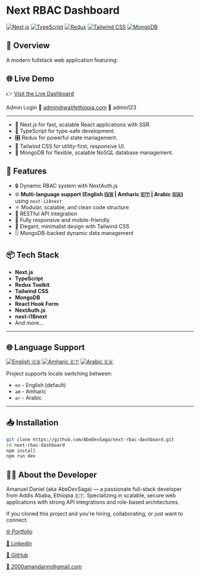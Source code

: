 # Next RBAC Dashboard

[![Next.js](https://img.shields.io/badge/Next.js-000000?style=for-the-badge&logo=next.js&logoColor=white)](https://nextjs.org/)
[![TypeScript](https://img.shields.io/badge/TypeScript-3178C6?style=for-the-badge&logo=typescript&logoColor=white)](https://www.typescriptlang.org/)
[![Redux](https://img.shields.io/badge/Redux-764ABC?style=for-the-badge&logo=redux&logoColor=white)](https://redux.js.org/)
[![Tailwind CSS](https://img.shields.io/badge/Tailwind_CSS-06B6D4?style=for-the-badge&logo=tailwindcss&logoColor=white)](https://tailwindcss.com/)
[![MongoDB](https://img.shields.io/badge/MongoDB-47A248?style=for-the-badge&logo=mongodb&logoColor=white)](https://www.mongodb.com/)


## 📖 Overview

A modern fullstack web application featuring:

## 🌐 Live Demo
👉 [Visit the Live Dashboard](https://next-rbac-dashboard-qykd.vercel.app)

Admin Login
📧 admin@walifethiopia.com
🔑 admin123

---

- 🚀 Next.js for fast, scalable React applications with SSR.
- 💙 TypeScript for type-safe development.
- 🎛️ Redux for powerful state management.
- 🎨 Tailwind CSS for utility-first, responsive UI.
- 🌱 MongoDB for flexible, scalable NoSQL database management.

## 📂 Features

- 🔒 Dynamic RBAC system with NextAuth.js
- 🌐 **Multi-language support (English 🇬🇧 | Amharic 🇪🇹 | Arabic 🇸🇦)** using `next-i18next`
- ⚛️ Modular, scalable, and clean code structure
- 🚀 RESTful API integration
- 📱 Fully responsive and mobile-friendly
- 🎨 Elegant, minimalist design with Tailwind CSS
- 🗄️ MongoDB-backed dynamic data management

## 📦 Tech Stack

- **Next.js**
- **TypeScript**
- **Redux Toolkit**
- **Tailwind CSS**
- **MongoDB**
- **React Hook Form** 
- **NextAuth.js**
- **next-i18next**
- And more…
---

## 🌐 Language Support

[![English 🇬🇧](https://img.shields.io/badge/English-🇬🇧-lightgrey)](#)
[![Amharic 🇪🇹](https://img.shields.io/badge/Amharic-🇪🇹-green)](#)
[![Arabic 🇸🇦](https://img.shields.io/badge/Arabic-🇸🇦-orange)](#)

Project supports locale switching between:
- `en` - English (default)
- `am` - Amharic
- `ar` - Arabic
---


## 📥 Installation

```bash
git clone https://github.com/AbeDevSaga/next-rbac-dashboard.git
cd next-rbac-dashboard
npm install
npm run dev

```

## 👨‍💻 About the Developer
Amanuel Daniel (aka AbeDevSaga) — a passionate full-stack developer from Addis Ababa, Ethiopia 🇪🇹. Specializing in scalable, secure web applications with strong API integrations and role-based architectures.

If you cloned this project and you're hiring, collaborating, or just want to connect:

[🌐 Portfolio](https://portfolio-abedevsagas-projects.vercel.app/)

[💼 LinkedIn](https://linkedin.com/in/amanuel-daniel-4573b1309/)

[🐙 GitHub](https://github.com/AbeDevSaga)

[📧 2000amandanm@gmail.com](mailto:2000amandanm@gmail.com)




